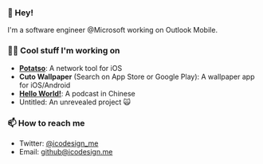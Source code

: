 ### 👋 Hey! 

I'm a software engineer @Microsoft working on Outlook Mobile. 

### 👨‍💻 Cool stuff I'm working on

- **[Potatso](https://download-lite.potatso.com)**: A network tool for iOS
- **Cuto Wallpaper** (Search on App Store or Google Play): A wallpaper app for iOS/Android
- **[Hello World!](https://icodesign.me)**: A podcast in Chinese
- Untitled: An unrevealed project 🙀

### 📫 How to reach me

- Twitter: [@icodesign_me](https://twitter.com/icodesign_me)
- Email: [github@icodesign.me](mailto:github@icodesign.me)


<!--
**icodesign/icodesign** is a ✨ _special_ ✨ repository because its `README.md` (this file) appears on your GitHub profile.

Here are some ideas to get you started:

- 🔭 I’m currently working on ...
- 🌱 I’m currently learning ...
- 👯 I’m looking to collaborate on ...
- 🤔 I’m looking for help with ...
- 💬 Ask me about ...
- 📫 How to reach me: ...
- 😄 Pronouns: ...
- ⚡ Fun fact: ...
-->

